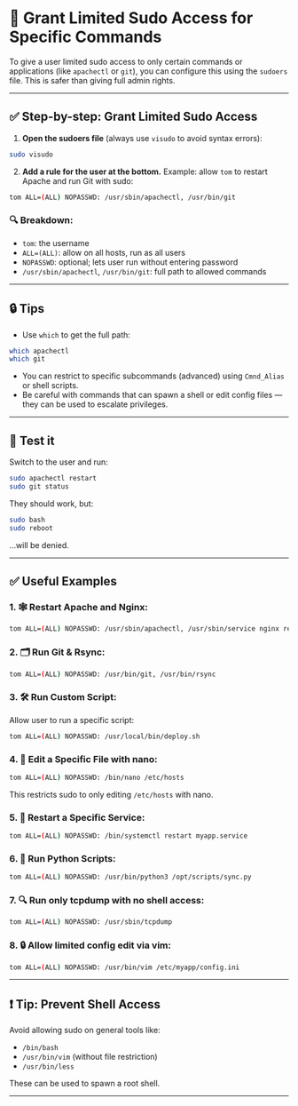 
# 🔐 Grant Limited Sudo Access for Specific Commands

To give a user limited sudo access to only certain commands or applications (like `apachectl` or `git`), you can configure this using the `sudoers` file. This is safer than giving full admin rights.

---

## ✅ Step-by-step: Grant Limited Sudo Access

1. **Open the sudoers file** (always use `visudo` to avoid syntax errors):

```bash
sudo visudo
```

2. **Add a rule for the user at the bottom.** Example: allow `tom` to restart Apache and run Git with sudo:

```bash
tom ALL=(ALL) NOPASSWD: /usr/sbin/apachectl, /usr/bin/git
```

### 🔍 Breakdown:

- `tom`: the username  
- `ALL=(ALL)`: allow on all hosts, run as all users  
- `NOPASSWD`: optional; lets user run without entering password  
- `/usr/sbin/apachectl`, `/usr/bin/git`: full path to allowed commands  

---

## 🔒 Tips

- Use `which` to get the full path:

```bash
which apachectl
which git
```

- You can restrict to specific subcommands (advanced) using `Cmnd_Alias` or shell scripts.
- Be careful with commands that can spawn a shell or edit config files — they can be used to escalate privileges.

---

## 🧪 Test it

Switch to the user and run:

```bash
sudo apachectl restart
sudo git status
```

They should work, but:

```bash
sudo bash
sudo reboot
```

...will be denied.

---

## ✅ Useful Examples

### 1. 🕸️ Restart Apache and Nginx:

```bash
tom ALL=(ALL) NOPASSWD: /usr/sbin/apachectl, /usr/sbin/service nginx restart
```

### 2. 🗂️ Run Git & Rsync:

```bash
tom ALL=(ALL) NOPASSWD: /usr/bin/git, /usr/bin/rsync
```

### 3. 🛠️ Run Custom Script:

Allow user to run a specific script:

```bash
tom ALL=(ALL) NOPASSWD: /usr/local/bin/deploy.sh
```

### 4. 📂 Edit a Specific File with nano:

```bash
tom ALL=(ALL) NOPASSWD: /bin/nano /etc/hosts
```

This restricts sudo to only editing `/etc/hosts` with nano.

### 5. 🔁 Restart a Specific Service:

```bash
tom ALL=(ALL) NOPASSWD: /bin/systemctl restart myapp.service
```

### 6. 🐍 Run Python Scripts:

```bash
tom ALL=(ALL) NOPASSWD: /usr/bin/python3 /opt/scripts/sync.py
```

### 7. 🔍 Run only tcpdump with no shell access:

```bash
tom ALL=(ALL) NOPASSWD: /usr/sbin/tcpdump
```

### 8. 🔒 Allow limited config edit via vim:

```bash
tom ALL=(ALL) NOPASSWD: /usr/bin/vim /etc/myapp/config.ini
```

---

## ❗ Tip: Prevent Shell Access

Avoid allowing sudo on general tools like:

- `/bin/bash`
- `/usr/bin/vim` (without file restriction)
- `/usr/bin/less`

These can be used to spawn a root shell.

---
